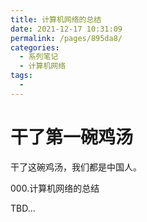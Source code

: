 ```yaml
---
title: 计算机网络的总结
date: 2021-12-17 10:31:09
permalink: /pages/895da8/
categories:
  - 系列笔记
  - 计算机网络
tags:
  - 
---
```

# 干了第一碗鸡汤

干了这碗鸡汤，我们都是中国人。

000.计算机网络的总结

TBD...
